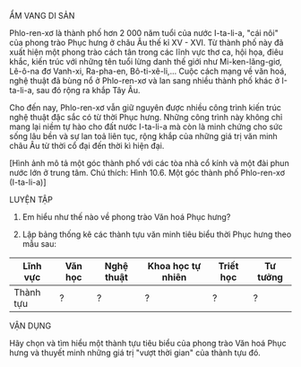 ẨM VANG DI SẢN

Phlo-ren-xơ là thành phố hơn 2 000 năm tuổi của nước I-ta-li-a, "cái nôi" của phong trào Phục hưng ở châu Âu thế kỉ XV - XVI. Từ thành phố này đã xuất hiện một phong trào cách tân trong các lĩnh vực thơ ca, hội họa, điêu khắc, kiến trúc với những tên tuổi lừng danh thế giới như Mi-ken-lăng-giơ, Lê-ô-na đơ Vanh-xi, Ra-pha-en, Bô-ti-xê-li,... Cuộc cách mạng về văn hoá, nghệ thuật đã bùng nổ ở Phlo-ren-xơ và lan sang nhiều thành phố khác ở I-ta-li-a, sau đó rộng ra khắp Tây Âu.

Cho đến nay, Phlo-ren-xơ vẫn giữ nguyên được nhiều công trình kiến trúc nghệ thuật đặc sắc có từ thời Phục hưng. Những công trình này không chỉ mang lại niềm tự hào cho đất nước I-ta-li-a mà còn là minh chứng cho sức sống lâu bền và sự lan toả liên tục, rộng khắp của những giá trị văn minh châu Âu từ thời cổ đại đến thời kì hiện đại.

[Hình ảnh mô tả một góc thành phố với các tòa nhà cổ kính và một đài phun nước lớn ở trung tâm. Chú thích: Hình 10.6. Một góc thành phố Phlo-ren-xơ (I-ta-li-a)]

LUYỆN TẬP

1. Em hiểu như thế nào về phong trào Văn hoá Phục hưng?

2. Lập bảng thống kê các thành tựu văn minh tiêu biểu thời Phục hưng theo mẫu sau:

Lĩnh vực | Văn học | Nghệ thuật | Khoa học tự nhiên | Triết học | Tư tưởng
---------|---------|------------|---------------------|----------|----------
Thành tựu |    ?    |     ?      |          ?          |    ?     |    ?

VẬN DỤNG

Hãy chọn và tìm hiểu một thành tựu tiêu biểu của phong trào Văn hoá Phục hưng và thuyết minh những giá trị "vượt thời gian" của thành tựu đó.